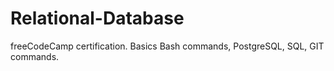 # Relational-Database
freeCodeCamp certification. Basics Bash commands, PostgreSQL, SQL, GIT commands.
